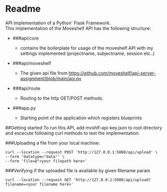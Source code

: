 # Readme

API implementation of a Python' Flask Framework.\
This implementation of the Moveshelf API has the following structure:

- ###api/core
  - contains the boilerplate for usage of the moveshelf API with my settings implemented (projectname, subjectname, session etc..)
- ###api/moveshelf
  - The given api file from https://github.com/moveshelf/api-server-assignment/blob/main/api.py
- ###api/route
  - Routing to the http GET/POST methods.


- ###app.py
  - Starting point of the application which registers blueprints

##Getting started
To run this API, add mvshlf-api-key.json to root directory and excecute following curl methods to test the implementation:


###Uploading a file from your local machine:

````
curl --location --request POST 'http://127.0.0.1:5000/api/upload' \
--form 'datatype="data"' \
--form 'file=@"<your filepath here>'
````

###Verifying if the uploaded file is available by given filename param
````
curl --location --request GET 'http://127.0.0.1:5000/api/upload?filename=<your filename here>'
````